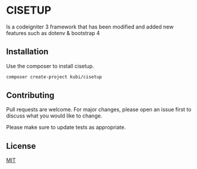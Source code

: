 # CISETUP

Is a codeigniter 3 framework that has been modified and added new features such as dotenv & bootstrap 4

## Installation

Use the composer to install cisetup.

```bash
composer create-project kubi/cisetup
```

## Contributing
Pull requests are welcome. For major changes, please open an issue first to discuss what you would like to change.

Please make sure to update tests as appropriate.

## License
[MIT](https://choosealicense.com/licenses/mit/)
